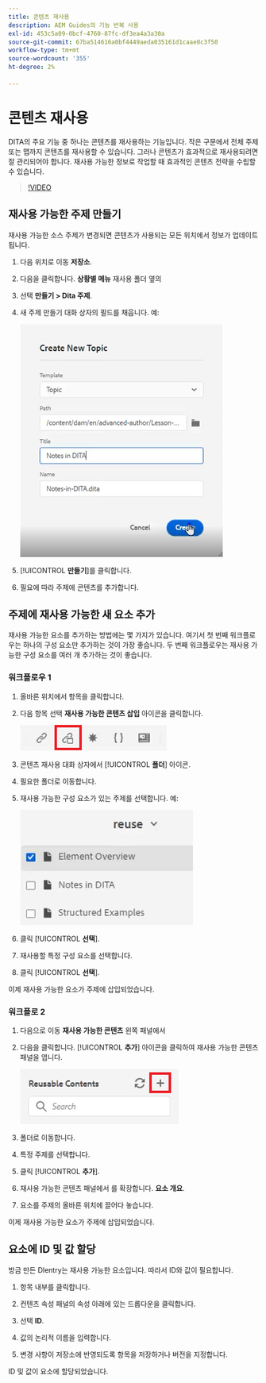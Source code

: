 ```yaml
---
title: 콘텐츠 재사용
description: AEM Guides의 기능 반복 사용
exl-id: 453c5a09-0bcf-4760-87fc-df3ea4a3a30a
source-git-commit: 67ba514616a0bf4449aeda035161d1caae0c3f50
workflow-type: tm+mt
source-wordcount: '355'
ht-degree: 2%

---
```


# 콘텐츠 재사용

DITA의 주요 기능 중 하나는 콘텐츠를 재사용하는 기능입니다. 작은 구문에서 전체 주제 또는 맵까지 콘텐츠를 재사용할 수 있습니다.  그러나 콘텐츠가 효과적으로 재사용되려면 잘 관리되어야 합니다. 재사용 가능한 정보로 작업할 때 효과적인 콘텐츠 전략을 수립할 수 있습니다.

>[!VIDEO](https://video.tv.adobe.com/v/342757?quality=12&learn=on)

## 재사용 가능한 주제 만들기

재사용 가능한 소스 주제가 변경되면 콘텐츠가 사용되는 모든 위치에서 정보가 업데이트됩니다.

1. 다음 위치로 이동 **저장소**.

1. 다음을 클릭합니다. **상황별 메뉴** 재사용 폴더 옆의

1. 선택 **만들기 > Dita 주제**.

1. 새 주제 만들기 대화 상자의 필드를 채웁니다. 예:

   ![확인](images/lesson-8/new-topic-dialog.png)

1. [!UICONTROL **만들기**]&#x200B;를 클릭합니다.

1. 필요에 따라 주제에 콘텐츠를 추가합니다.

## 주제에 재사용 가능한 새 요소 추가

재사용 가능한 요소를 추가하는 방법에는 몇 가지가 있습니다. 여기서 첫 번째 워크플로우는 하나의 구성 요소만 추가하는 것이 가장 좋습니다. 두 번째 워크플로우는 재사용 가능한 구성 요소를 여러 개 추가하는 것이 좋습니다.

### 워크플로우 1

1. 올바른 위치에서 항목을 클릭합니다.

1. 다음 항목 선택 **재사용 가능한 콘텐츠 삽입** 아이콘을 클릭합니다.

   ![확인](images/lesson-8/insert-reuse-icon.png)

1. 콘텐츠 재사용 대화 상자에서 [!UICONTROL **폴더**] 아이콘.

1. 필요한 폴더로 이동합니다.

1. 재사용 가능한 구성 요소가 있는 주제를 선택합니다.
예:

   ![확인](images/lesson-8/reusable-topic.png)

1. 클릭 [!UICONTROL **선택**].

1. 재사용할 특정 구성 요소를 선택합니다.

1. 클릭 [!UICONTROL **선택**].

이제 재사용 가능한 요소가 주제에 삽입되었습니다.

### 워크플로 2

1. 다음으로 이동 **재사용 가능한 콘텐츠** 왼쪽 패널에서

1. 다음을 클릭합니다. [!UICONTROL **추가**] 아이콘을 클릭하여 재사용 가능한 콘텐츠 패널을 엽니다.

   ![확인](images/lesson-8/reuse-contents-icon.png)

1. 폴더로 이동합니다.

1. 특정 주제를 선택합니다.

1. 클릭 [!UICONTROL **추가**].

1. 재사용 가능한 콘텐츠 패널에서 를 확장합니다. **요소 개요**.

1. 요소를 주제의 올바른 위치에 끌어다 놓습니다.

이제 재사용 가능한 요소가 주제에 삽입되었습니다.

## 요소에 ID 및 값 할당

방금 만든 Dlentry는 재사용 가능한 요소입니다. 따라서 ID와 값이 필요합니다.

1. 항목 내부를 클릭합니다.

1. 컨텐츠 속성 패널의 속성 아래에 있는 드롭다운을 클릭합니다.

1. 선택 **ID**.

1. 값의 논리적 이름을 입력합니다.

1. 변경 사항이 저장소에 반영되도록 항목을 저장하거나 버전을 지정합니다.

ID 및 값이 요소에 할당되었습니다.
